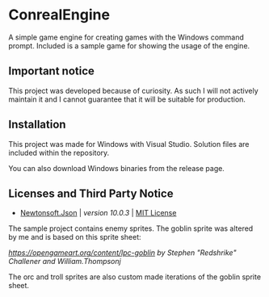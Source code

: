 # ConrealEngine

A simple game engine for creating games with the Windows command prompt.
Included is a sample game for showing the usage of the engine.

## Important notice

This project was developed because of curiosity. As such I will not actively
maintain it and I cannot guarantee that it will be suitable for production.

## Installation
This project was made for Windows with Visual Studio. Solution files are included
within the repository.

You can also download Windows binaries from the release page.

## Licenses and Third Party Notice
- [Newtonsoft.Json](https://github.com/JamesNK/Newtonsoft.Json/tree/10.0.3) | *version* *10.0.3* | [MIT License](https://github.com/JamesNK/Newtonsoft.Json/blob/10.0.3/LICENSE.md)

The sample project contains enemy sprites. The goblin sprite was altered by me
and is based on this sprite sheet:

*https://opengameart.org/content/lpc-goblin by Stephen "Redshrike" Challener and William.Thompsonj*

The orc and troll sprites are also custom made iterations of the goblin sprite sheet.
